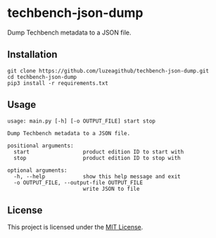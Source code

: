 # techbench-json-dump
Dump Techbench metadata to a JSON file.

## Installation
```commandline
git clone https://github.com/luzeagithub/techbench-json-dump.git
cd techbench-json-dump
pip3 install -r requirements.txt
```
## Usage
```
usage: main.py [-h] [-o OUTPUT_FILE] start stop

Dump Techbench metadata to a JSON file.

positional arguments:
  start                 product edition ID to start with
  stop                  product edition ID to stop with

optional arguments:
  -h, --help            show this help message and exit
  -o OUTPUT_FILE, --output-file OUTPUT_FILE
                        write JSON to file

```
## License
This project is licensed under the [MIT License](LICENSE).
